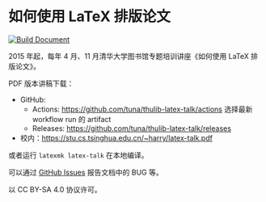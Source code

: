 # 如何使用 LaTeX 排版论文

[![Build Document](https://github.com/tuna/thulib-latex-talk/workflows/Build%20Document/badge.svg)](https://github.com/tuna/thulib-latex-talk/actions/workflows/compile.yml)

2015 年起，每年 4 月、11 月清华大学图书馆专题培训讲座《如何使用 LaTeX 排版论文》。

PDF 版本讲稿下载：

* GitHub: 
  * Actions: <https://github.com/tuna/thulib-latex-talk/actions> 选择最新 workflow run 的 artifact
  * Releases: <https://github.com/tuna/thulib-latex-talk/releases>
* 校内：<https://stu.cs.tsinghua.edu.cn/~harry/latex-talk.pdf>

或者运行 `latexmk latex-talk` 在本地编译。

可以通过 [GitHub Issues](https://github.com/tuna/thulib-latex-talk/issues) 报告文档中的 BUG 等。

以 CC BY-SA 4.0 协议许可。
